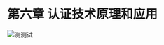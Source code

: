 # 第六章 认证技术原理和应用



![测测试](./%E7%AC%AC%E5%85%AD%E7%AB%A0%20%E8%AE%A4%E8%AF%81%E6%8A%80%E6%9C%AF%E5%8E%9F%E7%90%86%E5%92%8C%E5%BA%94%E7%94%A8.assets/%E6%B5%8B%E8%AF%95-1724474300618-1.png)
